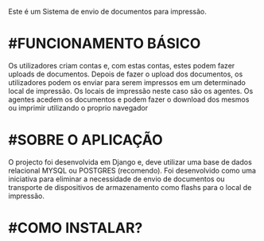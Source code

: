Este é um Sistema de envio de documentos para impressão.

#FUNCIONAMENTO BÁSICO
===============================================================================================
Os utilizadores criam contas e, com estas contas, estes podem fazer uploads de documentos. Depois de fazer o upload dos documentos, os utilizadores podem os enviar para serem impressos em um determinado local de impressão.
Os locais de impressão neste caso são os agentes.
Os agentes acedem os documentos e podem fazer o download dos mesmos ou imprimir utilizando o proprio navegador

#SOBRE O APLICAÇÃO
===============================================================================================
O projecto foi desenvolvida em Django e, deve utilizar uma base de dados relacional MYSQL ou POSTGRES (recomendo).
Foi desenvolvido como uma iniciativa para eliminar a necessidade de envio de documentos ou transporte de dispositivos de armazenamento como flashs para o local de impressão.

#COMO INSTALAR?
===============================================================================================

